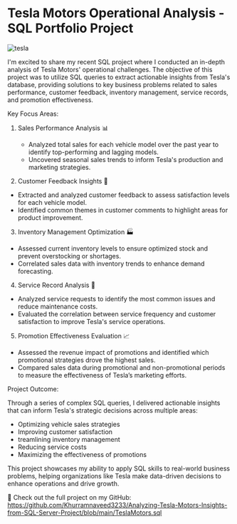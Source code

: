 # Tesla Motors Operational Analysis - SQL Portfolio Project

![tesla](https://github.com/user-attachments/assets/ba159cda-168d-47af-a3b7-bbb433ea7f35)

I'm excited to share my recent SQL project where I conducted an in-depth analysis of Tesla Motors' operational challenges. The objective of this project was to utilize SQL queries to extract actionable insights from Tesla's database, providing solutions to key business problems related to sales performance, customer feedback, inventory management, service records, and promotion effectiveness.

Key Focus Areas:

1. Sales Performance Analysis 📊

    -  Analyzed total sales for each vehicle model over the past year to identify top-performing and lagging models.
    -  Uncovered seasonal sales trends to inform Tesla's production and marketing strategies.

2. Customer Feedback Insights 💬
   
  -  Extracted and analyzed customer feedback to assess satisfaction levels for each vehicle model.
  -  Identified common themes in customer comments to highlight areas for product improvement.

3. Inventory Management Optimization 🏭

  -  Assessed current inventory levels to ensure optimized stock and prevent overstocking or shortages.
  -  Correlated sales data with inventory trends to enhance demand forecasting.

4. Service Record Analysis 🔧

  -  Analyzed service requests to identify the most common issues and reduce maintenance costs.
  -  Evaluated the correlation between service frequency and customer satisfaction to improve Tesla's service operations.

5. Promotion Effectiveness Evaluation 📈

  -  Assessed the revenue impact of promotions and identified which promotional strategies drove the highest sales.
  -  Compared sales data during promotional and non-promotional periods to measure the effectiveness of Tesla’s marketing efforts.

Project Outcome:

Through a series of complex SQL queries, I delivered actionable insights that can inform Tesla's strategic decisions across multiple areas:

  -  Optimizing vehicle sales strategies
  -  Improving customer satisfaction
  -  treamlining inventory management
  -  Reducing service costs
  -  Maximizing the effectiveness of promotions

This project showcases my ability to apply SQL skills to real-world business problems, helping organizations like Tesla make data-driven decisions to enhance operations and drive growth.

🔗 Check out the full project on my GitHub: 
https://github.com/Khurramnaveed3233/Analyzing-Tesla-Motors-Insights-from-SQL-Server-Project/blob/main/TeslaMotors.sql
